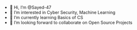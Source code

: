 - 👋 Hi, I’m @Sayed-47
- 👀 I’m interested in Cyber Security, Machine Learning
- 🌱 I’m currently learning Basics of CS
- 💞️ I’m looking forward to collaborate on Open Source Projects


<!---
4bu-5ayed/4bu-5ayed is a ✨ special ✨ repository because its `README.md` (this file) appears on your GitHub profile.
You can click the Preview link to take a look at your changes.
--->
